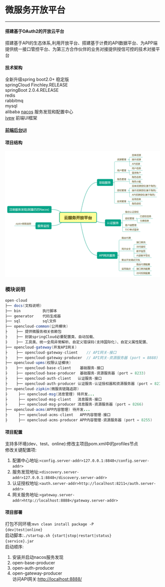 # 微服务开放平台
---
#### 搭建基于OAuth2的开放云平台
搭建基于API的生态体系,利用开放平台、搭建基于计费的API数据平台、为APP端提供统一接口管控平台、为第三方合作伙伴的业务对接提供授信可控的技术对接平台
#### 技术架构
   全新升级spring boot2.0+ 稳定版  
   springCloud  Finchley.RELEASE  
   springBoot   2.0.4.RELEASE  
   redis  
   rabbitmq  
   mysql  
   alibaba  [nacos](https://nacos.io/en-us/) 服务发现和配置中心   
   [ivew](https://www.iviewui.com/docs/guide/install) 前端UI框架     
#### [前端后台UI](https://gitee.com/liuyadu/open-cloud-ui)
#### 项目结构
![Alt text](/docs/云服务开放平台.png)
 ### 模块说明
``` java
open-cloud
├── docs(文档说明)  
├── bin          执行脚本  
├── generator    代码生成器  
├── sql          sql文件  
├── opencloud-common(公共模块)  
├    ├── 提供微服务相关依赖包  
├    ├── 封装springCloud必要配置类、自动加载、  
├    ├── 工具类、统一全局异常解析、自定义错误码(支持国际化)、自定义属性配置、  
├── opencloud-gateway(开发API网关)  
├    ├── opencloud-gateway-client    // API网关-接口  
├    ├── opencloud-gateway-producer  // API网关-资源服务器 (port = 8888)  
├── opencloud-upms(权限认证模块)  
├    ├── opencloud-base-client    基础服务-接口  
├    ├── opencloud-base-producer  基础服务-资源服务器 (port = 8233)  
├    ├── opencloud-auth-client   认证服务-接口  
├    ├── opencloud-auth-producer 认证服务-认证授权器和资源服务器 (port = 8211)  
├── opencloud-zipkin(微服务链路追踪)  
├     ├── opencloud-msg(消息管理) 待开发...  
├     ├── opencloud-msg-client   消息服务-接口  
├     ├── opencloud-msg-producer 消息服务-资源服务器 (port = 8266)  
├── opencloud-acms(APP内容管理) 待开发...  
├     ├── opencloud-acms-client   APP内容管理-接口  
├     ├── opencloud-acms-producer APP内容管理-资源服务器 (port = 8255)
```
#### 项目配置
支持多环境(dev、test、online):修改主项目pom.xml中的profiles节点  
修改关键配置项:  
   1. 配置中心地址:<code><config.server-addr>127.0.0.1:8848</config.server-addr></code>  
   2. 服务发现地址:<code><discovery.server-addr>127.0.0.1:8848</discovery.server-addr></code>  
   3. 认证授权地址:<code><auth.server-addr>http://localhost:8211</auth.server-addr></code>  
   4. 网关服务地址:<code><gateway.server-addr>http://localhost:8888</gateway.server-addr></code>    
#### 项目部署
打包不同环境:<code>mvn clean install package -P {dev|test|online}</code>  
启动脚本:<code>./startup.sh {start|stop|restart|status} {service}.jar</code>    
启动顺序:   
   1. 安装并启动nacos服务发现  
   2. open-base-producer  
   3. open-auth-producer  
   4. open-gateway-producer  
访问API网关:[http://localhost:8888/](http://localhost:8888/)  

   

